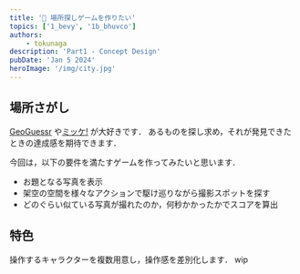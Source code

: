 ```yaml
---
title: '🕌 場所探しゲームを作りたい'
topics: ['1_bevy', '1b_bhuvco']
authors:
    - tokunaga
description: 'Part1 - Concept Design'
pubDate: 'Jan 5 2024'
heroImage: '/img/city.jpg'
---
```


## 場所さがし

[GeoGuessr](https://www.geoguessr.com/ja) や[ミッケ!](https://www.shogakukan.co.jp/pr/mikke/) が大好きです．
あるものを探し求め，それが発見できたときの達成感を期待できます．

今回は，以下の要件を満たすゲームを作ってみたいと思います．

- お題となる写真を表示
- 架空の空間を様々なアクションで駆け巡りながら撮影スポットを探す
- どのぐらい似ている写真が撮れたのか，何秒かかったかでスコアを算出

## 特色

操作するキャラクターを複数用意し，操作感を差別化します．
wip
